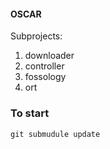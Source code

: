 #### OSCAR

Subprojects:
1) downloader
2) controller
3) fossology
4) ort

### To start
```
git submudule update
```